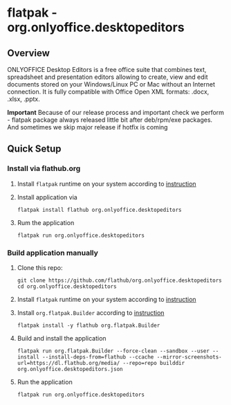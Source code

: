 # flatpak - org.onlyoffice.desktopeditors

## Overview

ONLYOFFICE Desktop Editors is a free office suite that combines text,
spreadsheet and presentation editors allowing to create, view and edit
documents stored on your Windows/Linux PC or Mac without an Internet connection.
It is fully compatible with Office Open XML formats: .docx, .xlsx, .pptx.

**Important** Because of our release process and important check we perform - flatpak
package always released little bit after deb/rpm/exe packages.
And sometimes we skip major release if hotfix is coming

## Quick Setup

### Install via flathub.org

1. Install `flatpak` runtime on your system according to [instruction](https://flathub.org/setup)
2. Install application via

   ```shell script
   flatpak install flathub org.onlyoffice.desktopeditors
   ```

3. Rum the application

    ```shell script
   flatpak run org.onlyoffice.desktopeditors
   ```

### Build application manually

1. Clone this repo:

   ```shell script
   git clone https://github.com/flathub/org.onlyoffice.desktopeditors
   cd org.onlyoffice.desktopeditors
   ```

2. Install `flatpak` runtime on your system according to [instruction](https://flathub.org/setup)
3. Install `org.flatpak.Builder` according to [instruction](https://docs.flathub.org/docs/for-app-authors/submission#build-and-install)

   ```shell script
   flatpak install -y flathub org.flatpak.Builder
   ```

4. Build and install the application

   ```shell script
   flatpak run org.flatpak.Builder --force-clean --sandbox --user --install --install-deps-from=flathub --ccache --mirror-screenshots-url=https://dl.flathub.org/media/ --repo=repo builddir org.onlyoffice.desktopeditors.json
   ```

5. Run the application

   ```shell script
   flatpak run org.onlyoffice.desktopeditors
   ```
